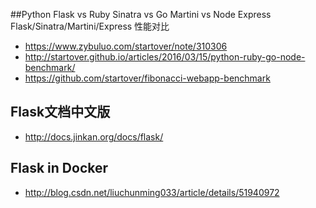
##Python Flask vs Ruby Sinatra vs Go Martini vs Node Express
Flask/Sinatra/Martini/Express 性能对比
* https://www.zybuluo.com/startover/note/310306
* http://startover.github.io/articles/2016/03/15/python-ruby-go-node-benchmark/
* https://github.com/startover/fibonacci-webapp-benchmark

## Flask文档中文版
* http://docs.jinkan.org/docs/flask/

## Flask in Docker
* http://blog.csdn.net/liuchunming033/article/details/51940972
